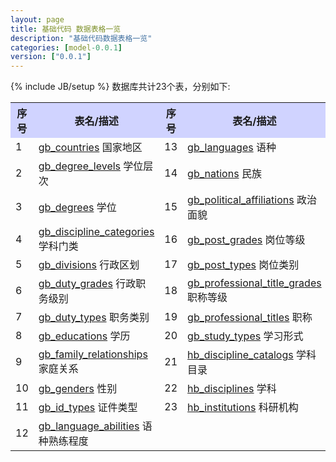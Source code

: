 ```yaml
---
layout: page
title: 基础代码 数据表格一览
description: "基础代码数据表格一览"
categories: [model-0.0.1]
version: ["0.0.1"]
---
```

{% include JB/setup %}
数据库共计23个表，分别如下:

<table class="table table-bordered table-striped table-condensed">
  <tr>
    <th style="background-color:#D0D3FF">序号</th>
    <th style="background-color:#D0D3FF">表名/描述</th>
    <th style="background-color:#D0D3FF">序号</th>
    <th style="background-color:#D0D3FF">表名/描述</th>
  </tr>
  <tr>
    <td>1</td>
    <td><a href="gb.html#gbcountries">gb_countries</a> 国家地区</td>
    <td>13</td>
    <td><a href="gb.html#gblanguages">gb_languages</a> 语种</td>
  </tr>
  <tr>
    <td>2</td>
    <td><a href="gb.html#gbdegreelevels">gb_degree_levels</a> 学位层次</td>
    <td>14</td>
    <td><a href="gb.html#gbnations">gb_nations</a> 民族</td>
  </tr>
  <tr>
    <td>3</td>
    <td><a href="gb.html#gbdegrees">gb_degrees</a> 学位</td>
    <td>15</td>
    <td><a href="gb.html#gbpoliticalaffiliations">gb_political_affiliations</a> 政治面貌</td>
  </tr>
  <tr>
    <td>4</td>
    <td><a href="gb.html#gbdisciplinecategories">gb_discipline_categories</a> 学科门类</td>
    <td>16</td>
    <td><a href="gb.html#gbpostgrades">gb_post_grades</a> 岗位等级</td>
  </tr>
  <tr>
    <td>5</td>
    <td><a href="gb.html#gbdivisions">gb_divisions</a> 行政区划</td>
    <td>17</td>
    <td><a href="gb.html#gbposttypes">gb_post_types</a> 岗位类别</td>
  </tr>
  <tr>
    <td>6</td>
    <td><a href="gb.html#gbdutygrades">gb_duty_grades</a> 行政职务级别</td>
    <td>18</td>
    <td><a href="gb.html#gbprofessionaltitlegrades">gb_professional_title_grades</a> 职称等级</td>
  </tr>
  <tr>
    <td>7</td>
    <td><a href="gb.html#gbdutytypes">gb_duty_types</a> 职务类别</td>
    <td>19</td>
    <td><a href="gb.html#gbprofessionaltitles">gb_professional_titles</a> 职称</td>
  </tr>
  <tr>
    <td>8</td>
    <td><a href="gb.html#gbeducations">gb_educations</a> 学历</td>
    <td>20</td>
    <td><a href="gb.html#gbstudytypes">gb_study_types</a> 学习形式</td>
  </tr>
  <tr>
    <td>9</td>
    <td><a href="gb.html#gbfamilyrelationships">gb_family_relationships</a> 家庭关系</td>
    <td>21</td>
    <td><a href="hb.html#hbdisciplinecatalogs">hb_discipline_catalogs</a> 学科目录</td>
  </tr>
  <tr>
    <td>10</td>
    <td><a href="gb.html#gbgenders">gb_genders</a> 性别</td>
    <td>22</td>
    <td><a href="hb.html#hbdisciplines">hb_disciplines</a> 学科</td>
  </tr>
  <tr>
    <td>11</td>
    <td><a href="gb.html#gbidtypes">gb_id_types</a> 证件类型</td>
    <td>23</td>
    <td><a href="hb.html#hbinstitutions">hb_institutions</a> 科研机构</td>
  </tr>
  <tr>
    <td>12</td>
    <td><a href="gb.html#gblanguageabilities">gb_language_abilities</a> 语种熟练程度</td>
    <td></td>
    <td></td>
  </tr>
</table>
